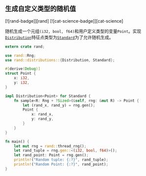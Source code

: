 ## 生成自定义类型的随机值

[![rand-badge]][rand] [![cat-science-badge]][cat-science]

随机生成一个元组`(i32, bool, f64)`和用户定义类型的变量`Point`。实现[`Distribution`]特征点类型为[`Standard`]为了允许随机生成。

```rust
extern crate rand;

use rand::Rng;
use rand::distributions::{Distribution, Standard};

#[derive(Debug)]
struct Point {
    x: i32,
    y: i32,
}

impl Distribution<Point> for Standard {
    fn sample<R: Rng + ?Sized>(&self, rng: &mut R) -> Point {
        let (rand_x, rand_y) = rng.gen();
        Point {
            x: rand_x,
            y: rand_y,
        }
    }
}

fn main() {
    let mut rng = rand::thread_rng();
    let rand_tuple = rng.gen::<(i32, bool, f64)>();
    let rand_point: Point = rng.gen();
    println!("Random tuple: {:?}", rand_tuple);
    println!("Random Point: {:?}", rand_point);
}
```

[`distribution`]: https://docs.rs/rand/*/rand/distributions/trait.Distribution.html

[`standard`]: https://docs.rs/rand/*/rand/distributions/struct.Standard.html
